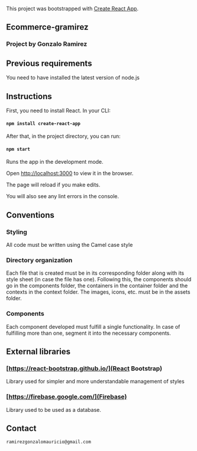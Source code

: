 
This project was bootstrapped with [Create React App](https://github.com/facebook/create-react-app).

  

## Ecommerce-gramirez

### Project by Gonzalo Ramirez  

## Previous requirements

You need to have installed the latest version of node.js

## Instructions

First, you need to install React. In your CLI:

#### `npm install create-react-app`

After that, in the project directory, you can run:

#### `npm start`

Runs the app in the development mode.<br  />

Open [http://localhost:3000](http://localhost:3000) to view it in the browser.

The page will reload if you make edits.<br  />

You will also see any lint errors in the console.

## Conventions

### Styling

  All code must be written using the Camel case style

### Directory organization
  
Each file that is created must be in its corresponding folder along with its style sheet (in case the file has one). Following this, the components should go in the components folder, the containers in the container folder and the contexts in the context folder. 
The images, icons, etc. must be in the assets folder.

### Components

  
Each component developed must fulfill a single functionality. In case of fulfilling more than one, segment it into the necessary components.


## External libraries

### [https://react-bootstrap.github.io/](React Bootstrap)

Library used for simpler and more understandable management of styles

### [https://firebase.google.com/](Firebase)
  
Library used to be used as a database.


## Contact

`ramirezgonzalomauricio@gmail.com`